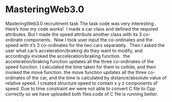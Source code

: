 # MasteringWeb3.0
MasteringWeb3.0 recruitment task
The task code was very interesting . Here’s how my code works!  I made a car class and defined the required attributes. But I made the speed attribute another class with its 3 co-ordinate components.  Now I took user input the co-ordinates and the speed with it’s 3 co-ordinates for the two cars separately. 
 Then I asked the user what car’s acceleration/braking do they want to modify, and accordingly invoked the acceleration/braking function.  the acceleration/braking function updates all the three co-ordinates of the speed function. I calculated the time taken for them to collide, and then invoked the move function. the move function updates all the three co-ordinates of the car, and the time is calculated by distance/absolute value of relative speed.
I created structure speed to contain x y z components of speed.
Due to time constraint we were not able to convert C file to Cpp correctly so we have uploaded both files.code of C file is running better.
